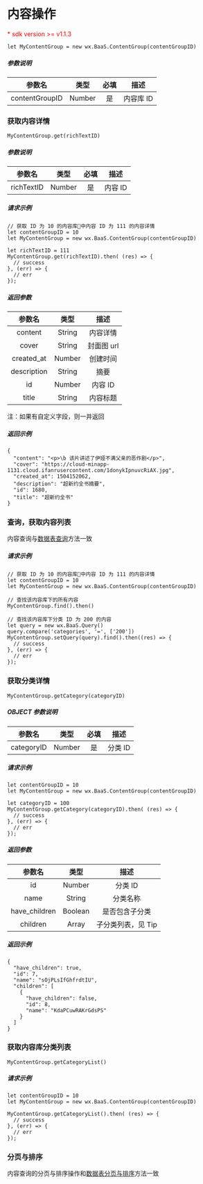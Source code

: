 # 内容操作

<p style='color:red'>* sdk version >= v1.1.3</p>

`let MyContentGroup = new wx.BaaS.ContentGroup(contentGroupID)`

##### 参数说明

|      参数名     |  类型   |  必填  |   描述   |
| :------------: | :----: | :----: | :-----: |
| contentGroupID | Number |   是   | 内容库 ID |

### 获取内容详情

`MyContentGroup.get(richTextID)`

##### 参数说明

|   参数名    |   类型  |  必填  |   描述  |
| :--------: | :----: | :----: | :----: |
| richTextID | Number |   是   | 内容 ID |

##### 请求示例

```
// 获取 ID 为 10 的内容库中内容 ID 为 111 的内容详情
let contentGroupID = 10
let MyContentGroup = new wx.BaaS.ContentGroup(contentGroupID)

let richTextID = 111
MyContentGroup.get(richTextID).then( (res) => {
  // success
}, (err) => {
  // err
});
```

##### 返回参数

|    参数名    |    类型   |     描述    |
| :--------:  | :------: | :---------: |
|   content   |  String  |   内容详情   |
|    cover    |  String  |  封面图 url  |
| created_at  |  Number  |   创建时间  |
| description |  String  |     摘要    |
|     id      |  Number  |   内容 ID  |
|    title    |  String  |   内容标题  |

注：如果有自定义字段，则一并返回

##### 返回示例

```
{
  "content": "<p>\b 该片讲述了伊娅不满父亲的恶作剧</p>",
  "cover": "https://cloud-minapp-1131.cloud.ifanrusercontent.com/1donykIpnuvcRiAX.jpg",
  "created_at": 1504152062,
  "description": "超新约全书摘要",
  "id": 1680,
  "title": "超新约全书"
}
```

### 查询，获取内容列表

内容查询与[数据表查询](../schema/query.md)方法一致

##### 请求示例

```
// 获取 ID 为 10 的内容库中内容 ID 为 111 的内容详情
let contentGroupID = 10
let MyContentGroup = new wx.BaaS.ContentGroup(contentGroupID)

// 查找该内容库下的所有内容
MyContentGroup.find().then()

// 查找该内容库下分类 ID 为 200 的内容
let query = new wx.BaaS.Query()
query.compare('categories', '=', ['200'])
MyContentGroup.setQuery(query).find().then((res) => {
  // success
}, (err) => {
  // err
});
```

### 获取分类详情

`MyContentGroup.getCategory(categoryID)`

##### OBJECT 参数说明

|    参数名   |   类型  |  必填  |   描述  |
| :--------: | :----: | :----: | :----: |
| categoryID | Number |   是   | 分类 ID |

##### 请求示例

```
let contentGroupID = 10
let MyContentGroup = new wx.BaaS.ContentGroup(contentGroupID)

let categoryID = 100
MyContentGroup.getCategory(categoryID).then( (res) => {
  // success
}, (err) => {
  // err
});
```

##### 返回参数

| 参数名 | 类型   |  描述 |
| :---:  | :----: | :----: |
| id | Number | 分类 ID |
| name   | String     | 分类名称     |
| have_children   | Boolean      | 是否包含子分类     |
| children   | Array      | 子分类列表，见 Tip     |

##### 返回示例

```
{
  "have_children": true,
  "id": 7,
  "name": "sOjPLsIfGhfrdtIU",
  "children": [
    {
      "have_children": false,
      "id": 8,
      "name": "KdaPCuwRAKrGdsPS"
    }
  ]
}
```

### 获取内容库分类列表

`MyContentGroup.getCategoryList()`

##### 请求示例

```
let contentGroupID = 10
let MyContentGroup = new wx.BaaS.ContentGroup(contentGroupID)

MyContentGroup.getCategoryList().then( (res) => {
  // success
}, (err) => {
  // err
});
```


### 分页与排序
内容查询的分页与排序操作和[数据表分页与排序](../schema/limit-and-order.md)方法一致
